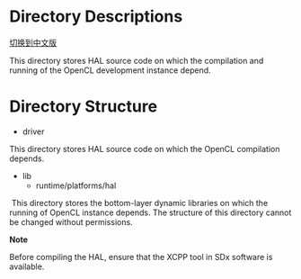 # Directory Descriptions

[切换到中文版](./README_CN.md)

This directory stores HAL source code on which the compilation and running of the OpenCL development instance depend.

# Directory Structure
* driver

This directory stores HAL source code on which the OpenCL compilation depends.

* lib
  - runtime/platforms/hal

​          This directory stores the bottom-layer dynamic libraries on which the running of OpenCL instance depends. The structure of this directory cannot be changed without permissions.

**Note**

Before compiling the HAL, ensure that the XCPP tool in SDx software is available.

